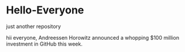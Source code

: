 # Hello-Everyone
just another repository

hii everyone,
Andreessen Horowitz announced a whopping $100 million investment in GitHub this week. 
